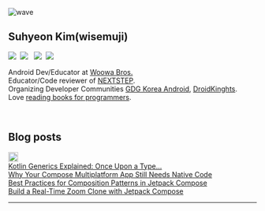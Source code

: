 ![wave](https://capsule-render.vercel.app/api?type=waving&color=gradient&customColorList=12&height=170&section=header&text=Log.i(wisemuji%2C%20profile)&fontSize=70&animation=twinkling)
<h2>Suhyeon Kim(wisemuji)</h2>
<p>
  <a href="https://medium.com/@wisemuji"><img src="https://img.shields.io/badge/Medium-fff?logo=Medium&logoColor=12100E"/></a>&nbsp 
  <a href="mailto:wisemuji@gmail.com"><img src="https://img.shields.io/badge/Gmail-fff?logo=Gmail"/></a>
</a>&nbsp 
  <a href="https://www.linkedin.com/in/wisemuji"><img src="https://custom-icon-badges.demolab.com/badge/LinkedIn-0A66C2?logo=linkedin-white&logoColor=fff"/></a>&nbsp
  <a href="https://speakerdeck.com/wisemuji"><img src="https://img.shields.io/badge/SpeakerDeck-fff?logo=speakerdeck&logoColor=009287"/></a>&nbsp
  <!-- !<img src="https://hits.seeyoufarm.com/api/count/incr/badge.svg?url=https%3A%2F%2Fgithub.com%2Fwisemuji&count_bg=%23CDCDCD&title_bg=%23CDCDCD&icon=&title=hits&edge_flat=false"/> -->
</p>

<p>
  Android Dev/Educator at <a href="https://www.woowahan.com/en/company">Woowa Bros.</a><br>
  Educator/Code reviewer of <a href="https://edu.nextstep.camp">NEXTSTEP</a>.<br>
  Organizing Developer Communities <a href="https://gdg.community.dev/gdg-korea-android">GDG Korea Android</a>, <a href="https://github.com/droidknights">DroidKinghts</a>.<br>
  Love <a href="https://github.com/Coveong/reading-books-for-programmers">reading books for programmers</a>.<br>
</p>
<br />
<p>
  <h2>Blog posts</h2>
</p>
<p>
  <img alt="Badge" height="20px" src="https://androidweekly.net/issues/issue-671/badge"><br>
  <a href="https://medium.com/proandroiddev/understanding-kotlin-generics-through-a-fantasy-story-6143b49e0c4d">Kotlin Generics Explained: Once Upon a Type…</a><br>
<a href="https://proandroiddev.com/why-your-compose-multiplatform-app-still-needs-native-code-a7e56bffeaea">Why Your Compose Multiplatform App Still Needs Native Code</a><br>
  <a href="https://medium.com/proandroiddev/best-practices-for-composition-patterns-in-jetpack-compose-39676ffcc933">Best Practices for Composition Patterns in Jetpack Compose</a><br>
  <a href="https://medium.com/proandroiddev/build-a-real-time-zoom-clone-with-jetpack-compose-a18047101496">Build a Real-Time Zoom Clone with Jetpack Compose</a><br>
</p>

<hr/>
